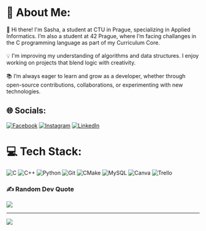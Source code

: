 # 💫 About Me:
👋 Hi there! I'm Sasha, a student at CTU in Prague, specializing in Applied Informatics. I’m also a student at 42 Prague, where I’m facing challanges in the C programming language as part of my Curriculum Core.<br><br>💡 I'm improving my understanding of algorithms and data structures. I enjoy working on projects that blend logic with creativity.<br><br>📚 I’m always eager to learn and grow as a developer, whether through open-source contributions, collaborations, or experimenting with new technologies.


## 🌐 Socials:
[![Facebook](https://img.shields.io/badge/Facebook-%231877F2.svg?logo=Facebook&logoColor=white)](https://facebook.com/romashkooff) [![Instagram](https://img.shields.io/badge/Instagram-%23E4405F.svg?logo=Instagram&logoColor=white)](https://instagram.com/romashkooff) [![LinkedIn](https://img.shields.io/badge/LinkedIn-%230077B5.svg?logo=linkedin&logoColor=white)](https://linkedin.com/in/romashkooff) 

# 💻 Tech Stack:
![C](https://img.shields.io/badge/c-%2300599C.svg?style=for-the-badge&logo=c&logoColor=white) ![C++](https://img.shields.io/badge/c++-%2300599C.svg?style=for-the-badge&logo=c%2B%2B&logoColor=white) ![Python](https://img.shields.io/badge/python-3670A0?style=for-the-badge&logo=python&logoColor=ffdd54) ![Git](https://img.shields.io/badge/git-%23F05033.svg?style=for-the-badge&logo=git&logoColor=white) ![CMake](https://img.shields.io/badge/CMake-%23008FBA.svg?style=for-the-badge&logo=cmake&logoColor=white) ![MySQL](https://img.shields.io/badge/mysql-4479A1.svg?style=for-the-badge&logo=mysql&logoColor=white) ![Canva](https://img.shields.io/badge/Canva-%2300C4CC.svg?style=for-the-badge&logo=Canva&logoColor=white) ![Trello](https://img.shields.io/badge/Trello-%23026AA7.svg?style=for-the-badge&logo=Trello&logoColor=white)
<!-- # 📊 GitHub Stats:
![](https://github-readme-stats.vercel.app/api?username=romashkooff&theme=dark&hide_border=false&include_all_commits=false&count_private=false)<br/>
![](https://github-readme-streak-stats.herokuapp.com/?user=romashkooff&theme=dark&hide_border=false)<br/>
![](https://github-readme-stats.vercel.app/api/top-langs/?username=romashkooff&theme=dark&hide_border=false&include_all_commits=false&count_private=false&layout=compact)
-->
### ✍️ Random Dev Quote
![](https://quotes-github-readme.vercel.app/api?type=horizontal&theme=radical)

---
[![](https://visitcount.itsvg.in/api?id=romashkooff&icon=0&color=0)](https://visitcount.itsvg.in)
